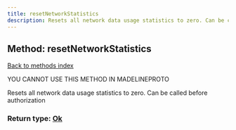 ```yaml
---
title: resetNetworkStatistics
description: Resets all network data usage statistics to zero. Can be called before authorization
---
```

## Method: resetNetworkStatistics  
[Back to methods index](index.md)


YOU CANNOT USE THIS METHOD IN MADELINEPROTO


Resets all network data usage statistics to zero. Can be called before authorization



### Return type: [Ok](../types/Ok.md)


